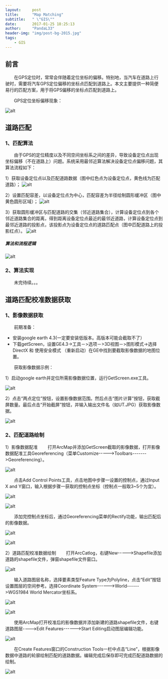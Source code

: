 ```yaml
---
layout:     post
title:      "Map Matching"
subtitle:   " \"GIS\""
date:       2017-01-25 18:25:13
author:     "PandaL33"
header-img: "img/post-bg-2015.jpg"
tags:
    - GIS
---
```

## 前言

&emsp;&emsp;在GPS定位时，常常会伴随着定位坐标的偏移。特别地，当汽车在道路上行驶时，需要将汽车GPS定位偏移的坐标点匹配到道路上。本文主要提供一种简便易行的匹配方案，用于将GPS偏移的坐标点匹配到道路上。

&emsp;&emsp;GPS定位坐标偏移现象：

![alt](https://raw.githubusercontent.com/PandaL33/PandaL33.github.io/master/img/in-post/map-matching/map-matching-1.png)


## 道路匹配

### 1、匹配算法
&emsp;&emsp;由于GPS的定位精度以及不同空间坐标系之间的差异，导致设备定位点出现坐标偏移（不在道路上）问题。系统采用最邻近算法解决设备定位点偏移问题，其算法流程如下：

1）获取设备定位点以及匹配道路数据（图中红色点为设备定位点，黄色线为匹配道路）；
 ![alt](https://raw.githubusercontent.com/PandaL33/PandaL33.github.io/master/img/in-post/map-matching/map-matching-2.png)

2）设置匹配容差，以设备定位点为中心，匹配容差为半径绘制圆形缓冲区（图中黄色圆形区域）；
 ![alt](https://raw.githubusercontent.com/PandaL33/PandaL33.github.io/master/img/in-post/map-matching/map-matching-3.png)

3）获取圆形缓冲区与匹配道路的交集（邻近道路集合），计算设备定位点到各个邻近道路集合的距离，得到距离设备定位点最近的最邻近道路，计算设备定位点到最邻近道路的投影点，该投影点为设备定位点的道路匹配点（图中匹配道路上的投影红点）。
 ![alt](https://raw.githubusercontent.com/PandaL33/PandaL33.github.io/master/img/in-post/map-matching/map-matching-4.png)

##### 算法和流程逻辑 
 ![alt](https://raw.githubusercontent.com/PandaL33/PandaL33.github.io/master/img/in-post/map-matching/map-matching-5.png)

### 2、算法实现
&emsp;&emsp;未完待续。。。

## 道路匹配校准数据获取
### 1、影像数据获取
&emsp;&emsp;前期准备：
- 安装google earth 4.3(一定要安装低版本。高版本可能会截取不了）
- 下载getScreen，设置GE4.3->工具－>选项－>3D视图－>图形模式->选择DirectX 和 使用安全模式 （重新启动）在GE中找到要截取影像数据的地图位置。

&emsp;&emsp;获取影像数据示例：

1）启动google earth并定位所需影像数据位置，运行GetScreen.exe工具。

  ![alt](https://raw.githubusercontent.com/PandaL33/PandaL33.github.io/master/img/in-post/map-matching/map-matching-6.png)

2）点击“两点定位”按钮，设置影像数据范围。然后点击“图片计算”按钮，获取截屏数量。最后点击“开始截屏”按钮，并输入输出文件名（如UT.JPG）获取影像数据。

  ![alt](https://raw.githubusercontent.com/PandaL33/PandaL33.github.io/master/img/in-post/map-matching/map-matching-7.png)

### 2、匹配道路绘制

1）影像数据配准
&emsp;&emsp;打开ArcMap并添加GetScreen截取的影像数据，打开影像数据配准工具Georeferencing（菜单Customize----->Toolbars------->Georeferencing）。

![alt](https://raw.githubusercontent.com/PandaL33/PandaL33.github.io/master/img/in-post/map-matching/map-matching-9.png)

&emsp;&emsp;点击Add Control Points工具，点击地图中步骤一设置的控制点，通过Input X and Y窗口，输入根据步骤一获取的控制点坐标（控制点一般取3~5个为宜）。
 
![alt](https://raw.githubusercontent.com/PandaL33/PandaL33.github.io/master/img/in-post/map-matching/map-matching-10.png)

![alt](https://raw.githubusercontent.com/PandaL33/PandaL33.github.io/master/img/in-post/map-matching/map-matching-11.png)

&emsp;&emsp;添加完控制点坐标后，通过Georeferencing菜单的Rectify功能，输出匹配后的影像数据。
  
![alt](https://raw.githubusercontent.com/PandaL33/PandaL33.github.io/master/img/in-post/map-matching/map-matching-12.png)

![alt](https://raw.githubusercontent.com/PandaL33/PandaL33.github.io/master/img/in-post/map-matching/map-matching-13.png)

2）道路匹配校准数据绘制
&emsp;&emsp;打开ArcCatlog，右键New----->Shapefile添加道路的shapefile文件，弹窗shapefile文件窗口。
 
![alt](https://raw.githubusercontent.com/PandaL33/PandaL33.github.io/master/img/in-post/map-matching/map-matching-14.png)

&emsp;&emsp;输入道路图层名称，选择要素类型Feature Type为Polyline，点击“Edit”按钮设置图层的空间参考。选择Coordinate System------>World------>WGS1984 World Mercator坐标系。

![alt](https://raw.githubusercontent.com/PandaL33/PandaL33.github.io/master/img/in-post/map-matching/map-matching-15.png)

![alt](https://raw.githubusercontent.com/PandaL33/PandaL33.github.io/master/img/in-post/map-matching/map-matching-16.png)

&emsp;&emsp;使用ArcMap打开校准后的影像数据并添加新建的道路shapefile文件，右键道路图层---->Edit Features------>Start Editing启动图层编辑功能。

![alt](https://raw.githubusercontent.com/PandaL33/PandaL33.github.io/master/img/in-post/map-matching/map-matching-17.png)

&emsp;&emsp;在Create Features窗口的Construction Tools一栏中点击“Line”，根据影像数据中道路的轮廓绘制匹配的道路数据。编辑完成后保存即可完成匹配道路数据的绘制。
  
![alt](https://raw.githubusercontent.com/PandaL33/PandaL33.github.io/master/img/in-post/map-matching/map-matching-19.png)

